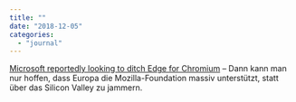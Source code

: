 ```yaml
---
title: ""
date: "2018-12-05"
categories: 
  - "journal"
---
```


[Microsoft reportedly looking to ditch Edge for Chromium](https://www.zdnet.com/article/microsoft-reportedly-looking-to-ditch-edge-for-chromium/) – Dann kann man nur hoffen, dass Europa die Mozilla-Foundation massiv unterstützt, statt über das Silicon Valley zu jammern.

